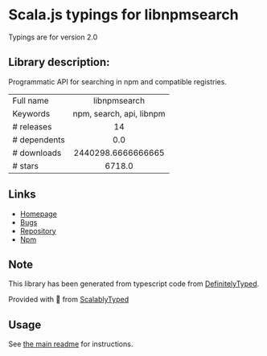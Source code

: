 
# Scala.js typings for libnpmsearch

Typings are for version 2.0

## Library description:
Programmatic API for searching in npm and compatible registries.

|                    |                 |
| ------------------ | :-------------: |
| Full name          | libnpmsearch |
| Keywords           | npm, search, api, libnpm |
| # releases         | 14 |
| # dependents       | 0.0 |
| # downloads        | 2440298.6666666665 |
| # stars            | 6718.0 |

## Links
- [Homepage](https://npmjs.com/package/libnpmsearch)
- [Bugs](https://github.com/npm/libnpmsearch/issues)
- [Repository](https://github.com/npm/cli)
- [Npm](https://www.npmjs.com/package/libnpmsearch)
    


## Note
This library has been generated from typescript code from [DefinitelyTyped](https://definitelytyped.org).

Provided with :purple_heart: from [ScalablyTyped](https://github.com/oyvindberg/ScalablyTyped)

## Usage
See [the main readme](../../readme.md) for instructions.


